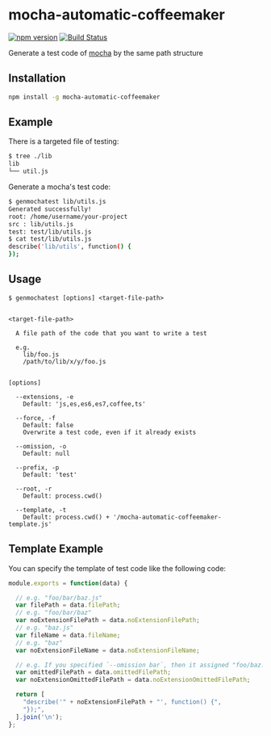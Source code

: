 # mocha-automatic-coffeemaker

[![npm version](https://badge.fury.io/js/mocha-automatic-coffeemaker.svg)](http://badge.fury.io/js/mocha-automatic-coffeemaker)
[![Build Status](https://travis-ci.org/kjirou/mocha-automatic-coffeemaker.svg?branch=master)](https://travis-ci.org/kjirou/mocha-automatic-coffeemaker)

Generate a test code of [mocha](https://www.npmjs.com/package/mocha) by the same path structure


## Installation

```bash
npm install -g mocha-automatic-coffeemaker
```


## Example

There is a targeted file of testing:

```bash
$ tree ./lib
lib
└── util.js
```

Generate a mocha's test code:

```bash
$ genmochatest lib/utils.js
Generated successfully!
root: /home/username/your-project
src : lib/utils.js
test: test/lib/utils.js
$ cat test/lib/utils.js
describe('lib/utils', function() {
});
```


## Usage

```
$ genmochatest [options] <target-file-path>


<target-file-path>

  A file path of the code that you want to write a test

  e.g.
    lib/foo.js
    /path/to/lib/x/y/foo.js


[options]

  --extensions, -e
    Default: 'js,es,es6,es7,coffee,ts'

  --force, -f
    Default: false
    Overwrite a test code, even if it already exists

  --omission, -o
    Default: null

  --prefix, -p
    Default: 'test'

  --root, -r
    Default: process.cwd()

  --template, -t
    Default: process.cwd() + '/mocha-automatic-coffeemaker-template.js'
```


## Template Example

You can specify the template of test code like the following code:

```js
module.exports = function(data) {

  // e.g. "foo/bar/baz.js"
  var filePath = data.filePath;
  // e.g. "foo/bar/baz"
  var noExtensionFilePath = data.noExtensionFilePath;
  // e.g. "baz.js"
  var fileName = data.fileName;
  // e.g. "baz"
  var noExtensionFileName = data.noExtensionFileName;

  // e.g. If you specified `--omission bar`, then it assigned "foo/baz.js"
  var omittedFilePath = data.omittedFilePath;
  var noExtensionOmittedFilePath = data.noExtensionOmittedFilePath;

  return [
    "describe('" + noExtensionFilePath + "', function() {",
    "});",
  ].join('\n');
};
```
